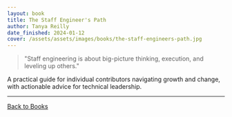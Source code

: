 ```yaml
---
layout: book
title: The Staff Engineer's Path
author: Tanya Reilly
date_finished: 2024-01-12
cover: /assets/assets/images/books/the-staff-engineers-path.jpg
---
```


> "Staff engineering is about big-picture thinking, execution, and leveling up others."

A practical guide for individual contributors navigating growth and change, with actionable advice for technical leadership.

---

[Back to Books](/books) 